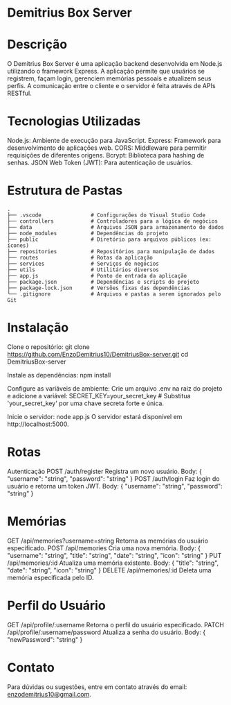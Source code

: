 # Demitrius Box Server
# Descrição
O Demitrius Box Server é uma aplicação backend desenvolvida em Node.js utilizando o framework Express. A aplicação permite que usuários se registrem, façam login, gerenciem memórias pessoais e atualizem seus perfis. A comunicação entre o cliente e o servidor é feita através de APIs RESTful.

# Tecnologias Utilizadas
Node.js: Ambiente de execução para JavaScript.
Express: Framework para desenvolvimento de aplicações web.
CORS: Middleware para permitir requisições de diferentes origens.
Bcrypt: Biblioteca para hashing de senhas.
JSON Web Token (JWT): Para autenticação de usuários.

# Estrutura de Pastas
```
.
├── .vscode                # Configurações do Visual Studio Code
├── controllers            # Controladores para a lógica de negócios
├── data                   # Arquivos JSON para armazenamento de dados
├── node_modules           # Dependências do projeto
├── public                 # Diretório para arquivos públicos (ex: ícones)
├── repositories           # Repositórios para manipulação de dados
├── routes                 # Rotas da aplicação
├── services               # Serviços de negócios
├── utils                  # Utilitários diversos
├── app.js                 # Ponto de entrada da aplicação
├── package.json           # Dependências e scripts do projeto
├── package-lock.json      # Versões fixas das dependências
└── .gitignore             # Arquivos e pastas a serem ignorados pelo Git
```

# Instalação
Clone o repositório:
git clone https://github.com/EnzoDemitrius10/DemitriusBox-server.git
cd DemitriusBox-server

Instale as dependências:
npm install

Configure as variáveis de ambiente: Crie um arquivo .env na raiz do projeto e adicione a variável:
SECRET_KEY=your_secret_key # Substitua 'your_secret_key' por uma chave secreta forte e única.

Inicie o servidor:
node app.js
O servidor estará disponível em http://localhost:5000.

# Rotas
Autenticação
POST /auth/register
Registra um novo usuário.
Body: { "username": "string", "password": "string" }
POST /auth/login
Faz login do usuário e retorna um token JWT.
Body: { "username": "string", "password": "string" }

# Memórias
GET /api/memories?username=string
Retorna as memórias do usuário especificado.
POST /api/memories
Cria uma nova memória.
Body: { "username": "string", "title": "string", "date": "string", "icon": "string" }
PUT /api/memories/:id
Atualiza uma memória existente.
Body: { "title": "string", "date": "string", "icon": "string" }
DELETE /api/memories/:id
Deleta uma memória especificada pelo ID.

# Perfil do Usuário
GET /api/profile/:username
Retorna o perfil do usuário especificado.
PATCH /api/profile/:username/password
Atualiza a senha do usuário.
Body: { "newPassword": "string" }

# Contato
Para dúvidas ou sugestões, entre em contato através do email: enzodemitrius10@gmail.com.